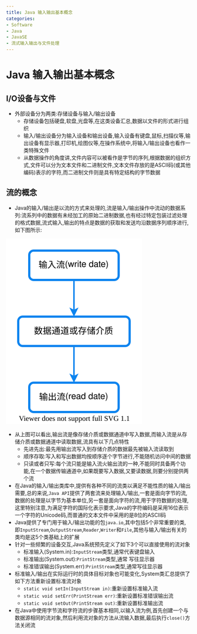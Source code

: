 ```yaml
---
title: Java 输入输出基本概念
categories:
- Software
- Java
- JavaSE
- 流式输入输出与文件处理
---
```

# Java 输入输出基本概念

## I/O设备与文件

- 外部设备分为两类:存储设备与输入/输出设备
  - 存储设备包括硬盘,软盘,光盘等,在这类设备汇总,数据以文件的形式进行组织
  - 输入/输出设备分为输入设备和输出设备,输入设备有键盘,鼠标,扫描仪等,输出设备有显示器,打印机,绘图仪等,在操作系统中,将输入/输出设备也看作一类特殊文件
  - 从数据操作的角度讲,文件内容可以被看作是字节的序列,根据数据的组织方式,文件可以分为文本文件和二进制文件,文本文件存放的是ASCII码(或其他编码)表示的字符,而二进制文件则是具有特定结构的字节数据

## 流的概念

- Java的输入/输出是以流的方式来处理的,流是输入/输出操作中流动的数据系列:流系列中的数据有未经加工的原始二进制数据,也有经过特定包装过滤处理的格式数据,流式输入,输出的特点是数据的获取和发送均沿数据序列顺序进行,如下图所示:

![](https://raw.githubusercontent.com/LuShan123888/Files/main/Pictures/2020-12-10-2020-11-07-Component-Pa2.svg)

- 从上图可以看出,输出流是像存储介质或数据通道中写入数据,而输入流是从存储介质或数据通道中读取数据,流具有以下几点特性
  - 先进先出:最先用输出流写入到存储介质的数据最先被输入流读取到
  - 顺序存取:写入和写出数据均按顺序逐个字节进行,不能随机访问中间的数据
  - 只读或者只写:每个流只能是输入流火输出流的一种,不能同时具备两个功能,在一个数据传输通道中,如果既要写入数据,又要读数据,则要分别提供两个流
- 在Java的输入/输出类库中,提供有各种不同的流类以满足不能性质的输入/输出需要,总的来说,`Java API`提供了两套流来处理输入/输出,一套是面向字节的流,数据的处理是以字节为基本单位,另一套是面向字符的流,用于字符数据的处理,这里特别注意,为满足字符的国际化表示要求,Java的字符编码是采用16位表示一个字符的Unicode码,而普通的文本文件中采用的是8位的ASCII码
- Java提供了专门用于输入/输出功能的包`java.io`,其中包括5个非常重要的类,即`InputStream`,`OutputStream`,`Reader`,`Writer`和`File`,其他与输入/输出有关的类均是这5个类基础上的扩展
- 针对一些频繁的设备交互,Java系统预先定义了如下3个可以直接使用的流对象
  - 标准输入(System.in):`InputStream`类型,通常代表键盘输入
  - 标准输出(System.out):`PrintStream`类型,通常 写往显示器
  - 标准错误输出(System.err):`PrintStream`类型,通常写往显示器
- 标准输入/输出在实际运行时的具体目标对象也可能变化,System类汇总提供了如下方法重新设置标准流对象
  - `static void setIn(InputStream in)`:重新设置标准输入流
  - `static void setErr(PrintStream err)`:重新设置标准错误输出流
  - `static void setOut(PrintStream out)`:重新设置标准输出流
- 在Java中使用字节流和字符流的步骤基本相同,以输入流为例,首先创建一个与数据源相同的流对象,然后利用流对象的方法从流输入数据,最后执行`close()`方法关闭流